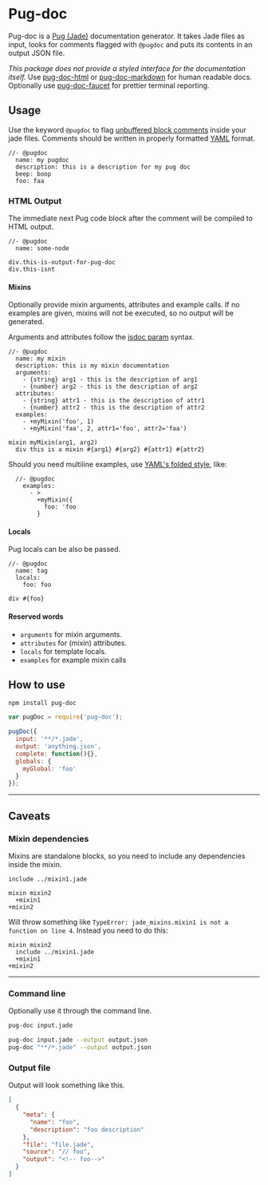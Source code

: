 # Pug-doc
Pug-doc is a [Pug (Jade)](http://www.jade-lang.com) documentation generator. It takes Jade files as input, looks for comments flagged with `@pugdoc` and puts its contents in an output JSON file. 

_This package does not provide a styled interface for the documentation itself._ Use [pug-doc-html](https://github.com/Aratramba/pug-doc-html) or [pug-doc-markdown](https://github.com/Aratramba/pug-doc-markdown) for human readable docs. Optionally use [pug-doc-faucet](https://github.com/Aratramba/pug-doc-faucet) for prettier terminal reporting.


## Usage
Use the keyword `@pugdoc` to flag [unbuffered block comments](http://jade-lang.com/reference/comments/) inside your jade files. Comments should be written in properly formatted [YAML](http://en.wikipedia.org/wiki/YAML) format.

```jade
//- @pugdoc
  name: my pugdoc
  description: this is a description for my pug doc
  beep: boop
  foo: faa
```


### HTML Output
The immediate next Pug code block after the comment will be compiled to HTML output.

```jade
//- @pugdoc
  name: some-node

div.this-is-output-for-pug-doc
div.this-isnt
```


#### Mixins
Optionally provide mixin arguments, attributes and example calls. If no examples are given, mixins will not be executed, so no output will be generated. 

Arguments and attributes  follow the [jsdoc param](http://usejsdoc.org/tags-param.html) syntax.

```jade
//- @pugdoc
  name: my mixin
  description: this is my mixin documentation
  arguments: 
    - {string} arg1 - this is the description of arg1
    - {number} arg2 - this is the description of arg2
  attributes: 
    - {string} attr1 - this is the description of attr1
    - {number} attr2 - this is the description of attr2
  examples:
    - +myMixin('foo', 1)
    - +myMixin('faa', 2, attr1='foo', attr2='faa')

mixin myMixin(arg1, arg2)
  div this is a mixin #{arg1} #{arg2} #{attr1} #{attr2}
```

Should you need multiline examples, use [YAML's folded style](http://www.yaml.org/spec/1.2/spec.html#id2796251), like:

```jade
  //- @pugdoc
    examples:
      - >
        +myMixin({
          foo: 'foo
        }
```


#### Locals
Pug locals can be also be passed.

```jade
//- @pugdoc
  name: tag
  locals:
    foo: foo

div #{foo}
```


#### Reserved words
* `arguments` for mixin arguments.
* `attributes` for (mixin) attributes.
* `locals` for template locals.
* `examples` for example mixin calls


## How to use
`npm install pug-doc`

```js
var pugDoc = require('pug-doc');

pugDoc({
  input: '**/*.jade',
  output: 'anything.json',
  complete: function(){},
  globals: {
    myGlobal: 'foo'
  }
});
```

---

## Caveats
### Mixin dependencies
Mixins are standalone blocks, so you need to include any dependencies inside the mixin.

```jade
include ../mixin1.jade

mixin mixin2
  +mixin1
+mixin2
```

Will throw something like `TypeError: jade_mixins.mixin1 is not a function on line 4`. Instead you need to do this:

```jade
mixin mixin2
  include ../mixin1.jade
  +mixin1
+mixin2
```


---


### Command line
Optionally use it through the command line.

```bash
pug-doc input.jade
```

```bash
pug-doc input.jade --output output.json
pug-doc "**/*.jade" --output output.json
```


### Output file
Output will look something like this.

```json
[
  {
    "meta": {
      "name": "foo",
      "description": "foo description"
    },
    "file": "file.jade",
    "source": "// foo",
    "output": "<!-- foo-->"
  }
]
```

